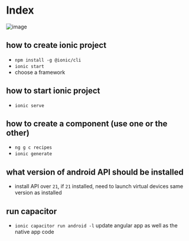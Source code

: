 # Index

![image](https://user-images.githubusercontent.com/79078528/197458873-c802489c-1c9f-4662-934b-8e97cfb4469c.png)



## how to create ionic project

- `npm install -g @ionic/cli`
- `ionic start`
- choose a framework

## how to start ionic project

- `ionic serve`

## how to create a component (use one or the other)

- `ng g c recipes`
- `ionic generate`

## what version of android API should be installed

- install API over `21`, if `21` installed, need to launch virtual devices same version as installed

## run capacitor

- `ionic capacitor run android -l` update angular app as well as the native app code
